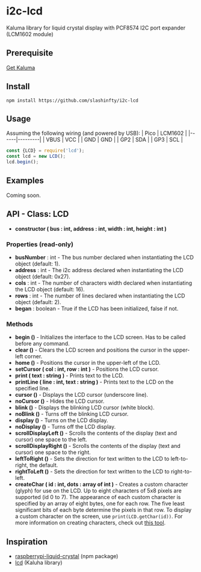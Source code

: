# i2c-lcd
Kaluma library for liquid crystal display with PCF8574 I2C port expander (LCM1602 module)

## Prerequisite
[Get Kaluma](https://kalumajs.org/docs/getting-started)

## Install
```
npm install https://github.com/slashinfty/i2c-lcd
```

## Usage
Assuming the following wiring (and powered by USB):
| Pico | LCM1602 |
|------|---------|
| VBUS | VCC     |
| GND  | GND     |
| GP2  | SDA     |
| GP3  | SCL     |

```js
const {LCD} = require('lcd');
const lcd = new LCD();
lcd.begin();
```

## Examples
Coming soon.

## API - Class: LCD
- **constructor ( bus : int, address : int, width : int, height : int )**
### Properties (read-only)
- **busNumber** : int - The bus number declared when instantiating the LCD object (default: 1).
- **address** : int - The i2c address declared when instantiating the LCD object (default: 0x27).
- **cols** : int - The number of characters width declared when instantiating the LCD object (default: 16).
- **rows** : int - The number of lines declared when instantiating the LCD object (default: 2).
- **began** : boolean - True if the LCD has been initialized, false if not.
### Methods
- **begin ()** - Initializes the interface to the LCD screen. Has to be called before any command.
- **clear ()** - Clears the LCD screen and positions the cursor in the upper-left corner.
- **home ()** - Positions the cursor in the upper-left of the LCD.
- **setCursor ( col : int, row : int )** - Positions the LCD cursor.
- **print ( text : string )** - Prints text to the LCD.
- **printLine ( line : int, text : string )** - Prints text to the LCD on the specified line.
- **cursor ()** - Displays the LCD cursor (underscore line).
- **noCursor ()** - Hides the LCD cursor.
- **blink ()** - Displays the blinking LCD cursor (white block).
- **noBlink ()** - Turns off the blinking LCD cursor.
- **display ()** - Turns on the LCD display.
- **noDisplay ()** - Turns off the LCD display.
- **scrollDisplayLeft ()** - Scrolls the contents of the display (text and cursor) one space to the left.
- **scrollDisplayRight ()** - Scrolls the contents of the display (text and cursor) one space to the right.
- **leftToRight ()** - Sets the direction for text written to the LCD to left-to-right, the default.
- **rightToLeft ()** - Sets the direction for text written to the LCD to right-to-left.
- **createChar ( id : int, dots : array of int )** - Creates a custom character (glyph) for use on the LCD. Up to eight characters of 5x8 pixels are supported (id 0 to 7). The appearance of each custom character is specified by an array of eight bytes, one for each row. The five least significant bits of each byte determine the pixels in that row. To display a custom character on the screen, use `print(LCD.getChar(id))`. For more information on creating characters, check out [this tool](https://www.quinapalus.com/hd44780udg.html).

## Inspiration
- [raspberrypi-liquid-crystal](https://github.com/kevincastejon/js-raspberrypi-liquid-crystal) (npm package)
- [lcd](https://github.com/niklauslee/lcd) (Kaluha library)